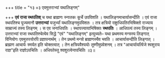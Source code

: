 +++
title = "१३ ०३ एवमुत्तराभ्यां यथालिङ्गम्"

+++
**एवं राजा स्थपतिश्** च यथा ब्राह्मणः स्नातकः कूर्चे उपविशति ।
यथालिङ्गमाचार्यासन्दीति ।
एवं राजा स्थपतिश्च पूज्यमानौ **उत्तराभ्यां** यजुर्भ्यां यथालिङ्गमुपविशतः ।
तत्र क्षत्रियो राष्ट्राधिपतिरभिषिक्तो राज्याय साम्राज्यं तस्य लिङ्गम् ।
स एव जनाधिपतिः ।
स्थापत्त्यायाभिषिक्तः **स्थपतिः** ।
आधिपत्यं तस्य लिङ्गम् ।
उत्तराभ्यां राजा स्थपतिश्चेत्येव सिद्धे "एवं" "यथालिङ्गम्" इत्युच्यते– यथा प्रथमस्य मन्त्रस्य लिङ्गात् विनियोगः एवमुत्तरयोरपि प्रज्ञापनार्थम् ।
तेन प्रथमो मन्त्रो ब्राह्मणस्यैव भवति ।
आचार्यासन्दीति लिङ्गात् ।
ब्राह्मण आचार्यः स्मर्यत इति चोक्तत्वात् ।
तेन क्षत्रियवैश्ययोः तूष्णीमुपवेशनम् ।
तत्र "आचार्यायर्त्विजे श्वशुराय राज्ञ"इति राज्ञोऽपचितिः ।
अधिपतेस्तु श्वशुरत्वेनापचितिः ॥३॥
